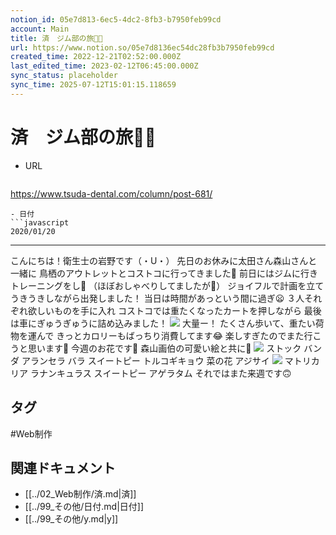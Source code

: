```yaml
---
notion_id: 05e7d813-6ec5-4dc2-8fb3-b7950feb99cd
account: Main
title: 済　ジム部の旅🚗💨
url: https://www.notion.so/05e7d8136ec54dc28fb3b7950feb99cd
created_time: 2022-12-21T02:52:00.000Z
last_edited_time: 2023-02-12T06:45:00.000Z
sync_status: placeholder
sync_time: 2025-07-12T15:01:15.118659
---
```

# 済　ジム部の旅🚗💨

- URL
  ```javascript
https://www.tsuda-dental.com/column/post-681/
  ```
- 日付
  ```javascript
2020/01/20
  ```
---
こんにちは！衛生士の岩野です（・U・）
先日のお休みに太田さん森山さんと一緒に
鳥栖のアウトレットとコストコに行ってきました🤗
前日にはジムに行きトレーニングをし💪
（ほぼおしゃべりしてましたが🤔）
ジョイフルで計画を立て
うきうきしながら出発しました！
当日は時間があっという間に過ぎ😦
３人それぞれ欲しいものを手に入れ
コストコでは重たくなったカートを押しながら
最後は車にぎゅうぎゅうに詰め込みました！
![](https://www.tsuda-dental.com/column/_data/contribute/images/681_1_18.jpeg)
大量ー！
たくさん歩いて、重たい荷物を運んで
きっとカロリーもばっちり消費してます😂
楽しすぎたのでまた行こうと思います🥰
今週のお花です💐
森山画伯の可愛い絵と共に🐹
![](https://www.tsuda-dental.com/column/_data/contribute/images/681_1_19.jpg)
ストック
バンダ
アランセラ
バラ
スイートピー
トルコギキョウ
菜の花
アジサイ
![](https://www.tsuda-dental.com/column/_data/contribute/images/681_1_20.jpg)
マトリカリア
ラナンキュラス
スイートピー
アゲラタム
それではまた来週です🙃

## タグ

#Web制作 

## 関連ドキュメント

- [[../02_Web制作/済.md|済]]
- [[../99_その他/日付.md|日付]]
- [[../99_その他/y.md|y]]

